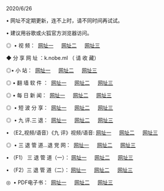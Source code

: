 <p>2020/6/26
<p>• 网址不定期更新，连不上时，请不同时间再试试。
<p>• 建议用谷歌或火狐官方浏览器访问。
<p>◎  • 视 频： 
<a href="http://dcx.shirokuriwaki.com/" target="_blank">网址一</a> 　 
<a href="http://dsx.shirokuriwaki.com/" target="_blank">网址二</a> 　 
<a href="http://dox.shirokuriwaki.com/b.html" target="_blank">网址三</a>
<p>◆ 分 享 网 址 ：k.nobe.ml （ 请 收 藏） </p>

<p>◎•  小 站：  
<a href="http://dcx.shirokuriwaki.com/f.html" target="_blank">网址一</a> 　 
<a href="http://dsx.shirokuriwaki.com/h.html" target="_blank">网址二</a> 　 
<a href="http://dox.shirokuriwaki.com/k/" target="_blank">网址三</a></p><p>

<p>◎  • 翻 墙 软 件 ：  
<a href="http://dcx.shirokuriwaki.com/ff/" target="_blank">网址一</a> 　 
<a href="http://dsx.shirokuriwaki.com/s/read/a1_nd.html" target="_blank">网址二</a> 　 
<a href="http://dox.shirokuriwaki.com/ff/index.html" target="_blank">网址三</a></p>
<p>◎  • 每 日 新 闻：  
<a href="http://dcx.shirokuriwaki.com/day/" target="_blank">网址一</a> 　 
<a href="http://dsx.shirokuriwaki.com/day/" target="_blank">网址二</a> 　 
<a href="http://dox.shirokuriwaki.com/day/index.html" target="_blank">网址三</a></p>
<p>◎   • 短 波 分 享：  
<a href="http://dcx.shirokuriwaki.com/h/" target="_blank">网址一</a> 　 
<a href="http://dsx.shirokuriwaki.com/h/" target="_blank">网址二</a> 　 
<a href="http://dox.shirokuriwaki.com/h/index.html" target="_blank">网址三</a></p>
<p>◎   • 九 评.三 退：  
<a href="http://dcx.shirokuriwaki.com/t/" target="_blank">网址一</a> 　 
<a href="http://dsx.shirokuriwaki.com/v2/index.html" target="_blank">网址二</a> 　 
<a href="http://dox.shirokuriwaki.com/tt/index.html" target="_blank">网址三</a> 　</p>
<p>  • （E2_视频/语音）《九 评》视频/语音: 
<a href="http://dcx.shirokuriwaki.com/7738.html" target="_blank">网址一</a> 　 
<a href="http://dsx.shirokuriwaki.com/7614.html" target="_blank">网址二</a> 　 
<a href="http://dox.shirokuriwaki.com/7633.html" target="_blank">网址三</a></p>
<p>◎   • 三 退 管 道...退 党 网：  
<a href="http://dcx.shirokuriwaki.com/go/td1.html" target="_blank">网址一</a> 　 
<a href="http://dsx.shirokuriwaki.com/go/td2.html" target="_blank">网址二</a> 　 
<a href="http://dox.shirokuriwaki.com/go/td3.html" target="_blank">网址三</a></p>
<p>  • （F1） 三 退 管 道（一）： 
<a href="http://dcx.shirokuriwaki.com/dd/" target="_blank">网址一</a> 　 
<a href="http://dsx.shirokuriwaki.com/s/read/a1_tdx.html" target="_blank">网址二</a> 　 
<a href="http://dox.shirokuriwaki.com/dd/" target="_blank">网址三</a></p>
<p>  • （F2）三 退 管 道（二）： 
<a href="http://dsx.shirokuriwaki.com/d/" target="_blank">网址一</a> 　 
<a href="http://dcx.shirokuriwaki.com/d/index.html" target="_blank">网址二</a> 　 
<a href="http://dox.shirokuriwaki.com/d/" target="_blank">网址三</a></p>
<p>◎   • PDF电子书：  
<a href="http://dcx.shirokuriwaki.com/p/" target="_blank">网址一</a> 　 
<a href="http://dsx.shirokuriwaki.com/p/index.html" target="_blank">网址二</a> 　 
<a href="http://dox.shirokuriwaki.com/p/" target="_blank">网址三</a></p>

